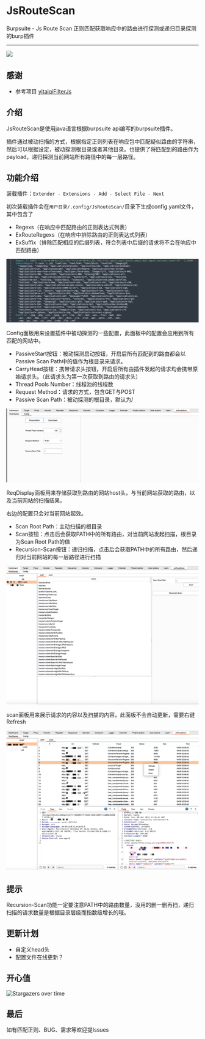 # JsRouteScan
Burpsuite - Js Route Scan 正则匹配获取响应中的路由进行探测或递归目录探测的burp插件

***

<div align="left"> <img src="https://komarev.com/ghpvc/?username=JsRouteScan" /> </div>

## 感谢

* 参考项目 [yitaiqiFilterJs](https://github.com/fKzhangsa/FilterJs)

## 介绍

JsRouteScan是使用java语言根据burpsuite api编写的burpsuite插件。

插件通过被动扫描的方式，根据指定正则列表在响应包中匹配疑似路由的字符串，然后可以根据设定，被动探测根目录或者其他目录。也提供了将匹配到的路由作为payload，递归探测当前网站所有路径中的每一层路径。

## 功能介绍

装载插件：``` Extender - Extensions - Add - Select File - Next ```

初次装载插件会在```用户目录/.config/JsRouteScan/```目录下生成config.yaml文件，其中包含了 

* Regexs（在响应中匹配路由的正则表达式列表）
* ExRouteRegexs（在响应中排除路由的正则表达式列表）
* ExSuffix（排除匹配相应的后缀列表，符合列表中后缀的请求将不会在响应中匹配路由）

<img src="./img/yaml.jpg">

Config面板用来设置插件中被动探测的一些配置，此面板中的配置会应用到所有匹配的网站中。

* PassiveStart按钮：被动探测启动按钮，开启后所有匹配到的路由都会以Passive Scan Path中的值作为根目录来请求。
* CarryHead按钮：携带请求头按钮，开启后所有由插件发起的请求均会携带原始请求头。（此请求头为第一次获取到路由的请求头）
* Thread Pools Number：线程池的线程数
* Request Method：请求的方式，包含GET与POST
* Passive Scan Path：被动探测的根目录，默认为/

<img src="./img/config.jpg">

ReqDisplay面板用来存储获取到路由的网站host头，与当前网站获取的路由，以及当前网站的扫描结果。

右边的配置只会对当前网站起效。

* Scan Root Path：主动扫描的根目录
* Scan按钮：点击后会获取PATH中的所有路由，对当前网站发起扫描，根目录为Scan Root Path的值
* Recursion-Scan按钮：递归扫描，点击后会获取PATH中的所有路由，然后递归对当前网站的每一层路径进行扫描

<img src="./img/ReqDisplay.jpg">

scan面板用来展示请求的内容以及扫描的内容，此面板不会自动更新，需要右键Refresh

<img src="./img/scan.jpg">

## 提示

​	Recursion-Scan功能一定要注意PATH中的路由数量，没用的删一删再扫，递归扫描的请求数量是根据目录层级而指数级增长的哦。
## 更新计划
* 自定义head头
* 配置文件在线更新？

## 开心值

![Stargazers over time](https://starchart.cc/F6JO/JsRouteScan.svg)

## 最后
如有匹配正则、BUG、需求等欢迎提Issues

